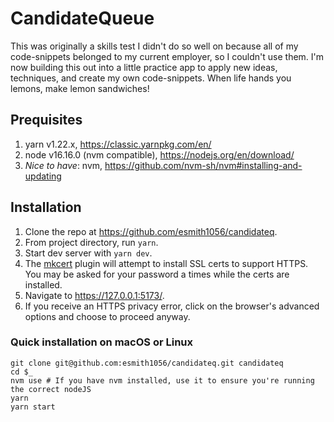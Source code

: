 # CandidateQueue

This was originally a skills test I didn't do so well on because all of my code-snippets belonged to my current employer, so I couldn't use them. I'm now building this out into a little practice app to apply new ideas, techniques, and create my own code-snippets. When life hands you lemons, make lemon sandwiches!

## Prequisites

1. yarn v1.22.x, https://classic.yarnpkg.com/en/
2. node  v16.16.0 (nvm compatible), https://nodejs.org/en/download/
3. _Nice to have_: nvm, https://github.com/nvm-sh/nvm#installing-and-updating 

## Installation

1. Clone the repo at https://github.com/esmith1056/candidateq.
2. From project directory, run `yarn`.
3. Start dev server with `yarn dev`.
4. The [mkcert](https://github.com/liuweiGL/vite-plugin-mkcert) plugin will attempt to install SSL certs to support HTTPS. You may be asked for your password a times while the certs are installed.
5. Navigate to https://127.0.0.1:5173/.
6. If you receive an HTTPS privacy error, click on the browser's advanced options and choose to proceed anyway.

### Quick installation on macOS or Linux

```shell
git clone git@github.com:esmith1056/candidateq.git candidateq
cd $_
nvm use # If you have nvm installed, use it to ensure you're running the correct nodeJS
yarn
yarn start
```
